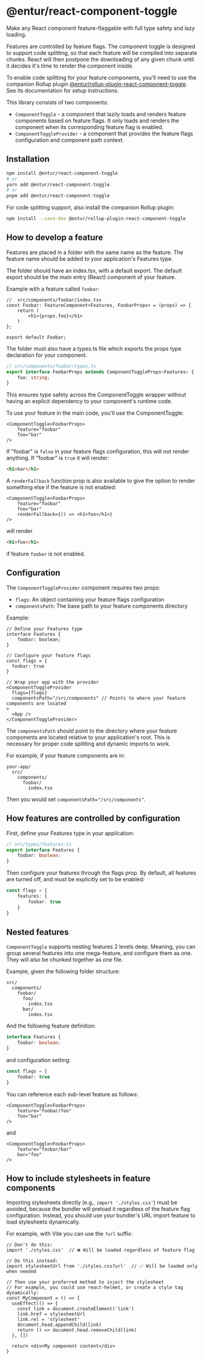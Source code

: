 # @entur/react-component-toggle

Make any React component feature-flaggable with full type safety and lazy loading.

Features are controlled by feature flags. The component toggle is designed to support code splitting, 
so that each feature will be compiled into separate chunks. React will then postpone the downloading 
of any given chunk until it decides it's time to render the component inside.

To enable code splitting for your feature components, you'll need to use the companion Rollup plugin [@entur/rollup-plugin-react-component-toggle](../rollup-plugin). See its documentation for setup instructions.

This library consists of two components:

- `ComponentToggle` - a component that lazily loads and renders feature components based on feature flags. It only loads and renders the component when its corresponding feature flag is enabled.
- `ComponentToggleProvider` - a component that provides the feature flags configuration and component path context.

## Installation

```bash
npm install @entur/react-component-toggle
# or
yarn add @entur/react-component-toggle
# or
pnpm add @entur/react-component-toggle
```

For code splitting support, also install the companion Rollup plugin:

```bash
npm install --save-dev @entur/rollup-plugin-react-component-toggle
```

## How to develop a feature

Features are placed in a folder with the same name as the feature. The feature name should be added
to your application's Features type.

The folder should have an index.tsx, with a default export. The default
export should be the main entry (React) component of your feature.

Example with a feature called `foobar`:

```tsx
//  src/components/foobar/index.tsx
const Foobar: FeatureComponent<Features, FoobarProps> = (props) => {
    return (
        <h1>{props.foo}</h1>
    )
};

export default Foobar;
```

The folder must also have a types.ts file which exports the props type declaration for your component.

```typescript
// src/components/foobar/types.ts
export interface FoobarProps extends ComponentToggleProps<Features> {
    foo: string;
}
```

This ensures type safety across the ComponentToggle wrapper without having an explicit dependency
to your component's runtime code.

To use your feature in the main code, you'll use the ComponentToggle:

```tsx
<ComponentToggle<FoobarProps>
    feature="foobar"
    foo="bar"
/>
```

If "foobar" is `false` in your feature flags configuration, this will not render anything.
If "foobar" is `true` it will render:

```html
<h1>bar</h1>
```

A `renderFallback` function prop is also available to give the option to render something else
if the feature is not enabled:

```tsx
<ComponentToggle<FoobarProps>
    feature="foobar"
    foo="bar"
    renderFallback={() => <h1>foo</h1>}
/>
```

will render

```html
<h1>foo</h1>
```

if feature `foobar` is not enabled.

## Configuration

The `ComponentToggleProvider` component requires two props:

- `flags`: An object containing your feature flags configuration
- `componentsPath`: The base path to your feature components directory

Example:

```tsx
// Define your Features type
interface Features {
    foobar: boolean;
}

// Configure your feature flags
const flags = {
  foobar: true
}

// Wrap your app with the provider
<ComponentToggleProvider 
  flags={flags}
  componentsPath="/src/components" // Points to where your feature components are located
>
  <App />
</ComponentToggleProvider>
```

The `componentsPath` should point to the directory where your feature components are located relative to your application's root. This is necessary for proper code splitting and dynamic imports to work.

For example, if your feature components are in:
```
your-app/
  src/
    components/
      foobar/
        index.tsx
```

Then you would set `componentsPath="/src/components"`.

## How features are controlled by configuration

First, define your Features type in your application:

```typescript
// src/types/features.ts
export interface Features {
    foobar: boolean;
}
```

Then configure your features through the flags prop. By default,
all features are turned off, and must be explicitly set to be enabled:

```typescript
const flags = {
    features: {
        foobar: true
    }
}
```

## Nested features

`ComponentToggle` supports nesting features 2 levels deep. Meaning, you can group several features into one
mega-feature, and configure them as one. They will also be chunked together as one file.

Example, given the following folder structure:

```
src/
  components/
    foobar/
      foo/
        index.tsx
      bar/
        index.tsx
```

And the following feature definition:

```typescript
interface Features {
    foobar: boolean;
}
```

and configuration setting:

```typescript
const flags = {
    foobar: true
}
```

You can reference each sub-level feature as follows:

```tsx
<ComponentToggle<FoobarProps>
    feature="foobar/foo"
    foo="bar"
/>
```

and

```tsx
<ComponentToggle<FoobarProps>
    feature="foobar/bar"
    bar="foo"
/>
```

## How to include stylesheets in feature components

Importing stylesheets directly (e.g., `import './styles.css'`) must be avoided, because the bundler will preload it regardless of the feature flag configuration. Instead, you should use your bundler's URL import feature to load stylesheets dynamically.

For example, with Vite you can use the `?url` suffix:

```tsx
// Don't do this:
import './styles.css'  // ❌ Will be loaded regardless of feature flag

// Do this instead:
import stylesheetUrl from './styles.css?url'  // ✅ Will be loaded only when needed

// Then use your preferred method to inject the stylesheet
// For example, you could use react-helmet, or create a style tag dynamically:
const MyComponent = () => {
  useEffect(() => {
    const link = document.createElement('link')
    link.href = stylesheetUrl
    link.rel = 'stylesheet'
    document.head.appendChild(link)
    return () => document.head.removeChild(link)
  }, [])

  return <div>My component content</div>
}
